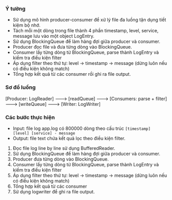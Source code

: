 ### Ý tưởng
- Sử dụng mô hình producer-consumer để xử lý file đa luồng tận dụng tiết kiệm bộ nhớ.
- Tách mỗi một dòng trong file thành 4 phần timestamp, level, service, message lưu vào một object LogEntry.
- Sử dụng BlockingQueue để làm hàng đợi giữa producer và consumer.
- Producer đọc file và đưa từng dòng vào BlockingQueue.
- Consumer lấy từng dòng từ BlockingQueue, parse thành LogEntry và kiểm tra điều kiện filter
- Áp dụng filter theo thứ tự: level -> timestamp -> message (dừng luôn nếu có điều kiện không match)
- Tổng hợp kết quả từ các consumer rồi ghi ra file output.

### Sơ đồ luồng

[Producer: LogReader] ---> [readQueue] ---> [Consumers: parse + filter] ---> [writeQueue] ---> [Writer: LogWriter]

### Các bước thực hiện
 - Input: file log app.log có 800000 dòng theo cấu trúc `[timestamp] [level] [service] - message`
 - Output: file text chứa kết quả lọc theo điều kiện filter.

1. Đọc file log line by line sử dụng BufferedReader.
2. Sử dụng BlockingQueue để làm hàng đợi giữa producer và consumer.
3. Producer đưa từng dòng vào BlockingQueue.
4. Consumer lấy từng dòng từ BlockingQueue, parse thành LogEntry và kiểm tra điều kiện filter
5. Áp dụng filter theo thứ tự: level -> timestamp -> message (dừng luôn nếu có điều kiện không match)
6. Tổng hợp kết quả từ các consumer
7. Sử dụng logwriter để ghi ra file output.

